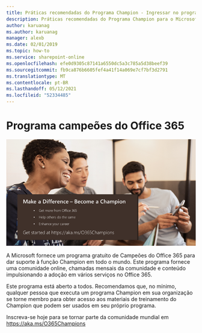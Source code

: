 ```yaml
---
title: Práticas recomendadas do Programa Champion - Ingressar no programa campeões do Office 365
description: Práticas recomendadas do Programa Champion para o Microsoft 365.
author: karuanag
ms.author: karuanag
manager: alexb
ms.date: 02/01/2019
ms.topic: how-to
ms.service: sharepoint-online
ms.openlocfilehash: efe0d9305c87141a6550dc5a3c785a5d38beef39
ms.sourcegitcommit: fb9ca876b6605fef4a41f14a069e7cf7bf3d2791
ms.translationtype: MT
ms.contentlocale: pt-BR
ms.lasthandoff: 05/12/2021
ms.locfileid: "52334485"
---
```

# <a name="office-365-champions-program"></a>Programa campeões do Office 365 

![fazer a diferença se tornar um campeão](media/makeadifference.png)

A Microsoft fornece um programa gratuito de Campeões do Office 365 para dar suporte à função Champion em todo o mundo.  Este programa fornece uma comunidade online, chamadas mensais da comunidade e conteúdo impulsionando a adoção em vários serviços no Office 365.

Este programa está aberto a todos.  Recomendamos que, no mínimo, qualquer pessoa que executa um programa Champion em sua organização se torne membro para obter acesso aos materiais de treinamento do Champion que podem ser usados em seu próprio programa. 

Inscreva-se hoje para se tornar parte da comunidade mundial em https://aka.ms/O365Champions  
